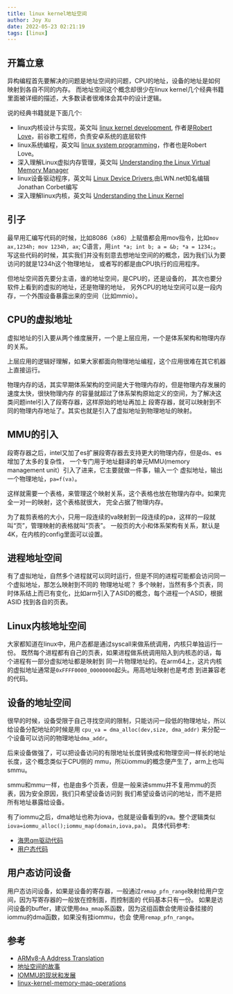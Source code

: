 ```yaml
---
title: linux kernel地址空间
author: Joy Xu
date: 2022-05-23 02:21:19
tags: [linux]
---
```


## 开篇立意

异构编程首先要解决的问题是地址空间的问题，CPU的地址，设备的地址是如何映射到各自不同的内存。
而地址空间这个概念却很少在linux kernel几个经典书籍里面被详细的描述，大多数读者很难体会其中的设计逻辑。

说的经典书籍就是下面几个:

* linux内核设计与实现，英文叫 [linux kernel development](), 作者是[Robert Love](https://rlove.org)，前谷歌工程师，负责安卓系统的底层软件
* linux系统编程，英文叫 [linux system programming]()，作者也是Robert Love。
* 深入理解Linux虚拟内存管理，英文叫 [Understanding the Linux Virtual Memory Manager](https://kernel.org/doc/gorman/)
* linux设备驱动程序，英文叫 [Linux Device Drivers](https://lwn.net/Kernel/LDD3/),由LWN.net知名编辑Jonathan Corbet编写
* 深入理解linux内核，英文叫 [Understanding the Linux Kernel]()

## 引子

最早用汇编写代码的时候，比如8086（x86）上赋值都会用mov指令，比如`mov ax,1234h; mov 1234h, ax`;
C语言，用`int *a; int b; a = &b; *a = 1234;`。
写这些代码的时候，其实我们并没有刻意去想地址空间的的概念，因为我们认为要访问的就是1234h这个物理地址，
或者写的都是由CPU执行的应用程序。

但地址空间首先要分主语，谁的地址空间，是CPU的，还是设备的，
其次也要分软件上看到的虚拟的地址，还是物理的地址，
另外CPU的地址空间可以是一段内存，一个外围设备暴露出来的空间（比如mmio）。

## CPU的虚拟地址

虚拟地址的引入要从两个维度展开，一个是上层应用，一个是体系架构和物理内存的关系。

上层应用的逻辑好理解，如果大家都面向物理地址编程，这个应用很难在其它机器上直接运行。

物理内存的话，其实早期体系架构的空间是大于物理内存的，但是物理内存发展的速度太快，很快物理内存
的容量就超过了体系架构原始定义的空间，为了解决这类问题intel引入了段寄存器，这样原始的地址再加上
段寄存器，就可以映射到不同的物理内存地址了。其实也就是引入了虚拟地址到物理地址的映射。

## MMU的引入

段寄存器之后，intel又加了es扩展段寄存器去支持更大的物理内存，但是ds、es增加了太多的复杂性，
一个专门用于地址翻译的单元MMU(memory management unit）引入了进来，它主要就做一件事，输入一个
虚拟地址，输出一个物理地址，`pa=f(va)`。

这样就需要一个表格，来管理这个映射关系，这个表格也放在物理内存中。如果完全一对一的映射，这个表格就很大，
完全占据了物理内存。

为了裁剪表格的大小，只用一段连续的va映射到一段连续的pa，这样的一段就叫“页”，管理映射的表格就叫“页表”。
一般页的大小和体系架构有关系，默认是4K，在内核的config里面可以设置。

## 进程地址空间

有了虚拟地址，自然多个进程就可以同时运行，但是不同的进程可能都会访问同一个虚拟地址，那怎么映射到不同的
物理地址呢？
多个映射，当然有多个页表，同时体系结上而已有变化，比如arm引入了ASID的概念，每个进程一个ASID，根据ASID
找到各自的页表。

## Linux内核地址空间

大家都知道在linux中，用户态都是通过syscall来做系统调用，内核只单独运行一份。
既然每个进程都有自己的页表，如果进程做系统调用陷入到内核态的话，每个进程有一部分虚拟地址都是映射到
同一片物理地址的。在arm64上，这片内核的虚拟地址通常是`0xFFFF0000_00000000`起头。用高地址映射也是考虑
到进兼容老的代码。


## 设备的地址空间

很早的时候，设备受限于自己寻找空间的限制，只能访问一段低的物理地址，所以给设备分配地址的时候是用
`cpu_va = dma_alloc(dev,size, dma_addr)` 来分配一个设备可以访问的物理地址`dma_addr`。

后来设备做强了，可以把设备访问的有限地址长度转换成和物理空间一样长的地址长度，这个概念类似于CPU侧的
mmu，所以iommu的概念便产生了，arm上也叫smmu。

smmu和mmu一样，也是由多个页表，但是一般来讲smmu并不复用mmu的页表，因为安全原因，我们只希望设备访问到
我们希望设备访问的地址，而不是把所有地址暴露给设备。

有了iommu之后，dma地址也称为iova，也就是设备看到的va。整个逻辑类似`iova=iommu_alloc();iommu_map(domain,iova,pa)`。
具体代码参考:

* [海思qm驱动代码](https://elixir.bootlin.com/linux/latest/source/drivers/crypto/hisilicon/qm.c#L3100)
* [用户态代码](https://github.com/Linaro/uadk)

## 用户态访问设备

用户态访问设备，如果是设备的寄存器，一般通过`remap_pfn_range`映射给用户空间，因为写寄存器的一般放在控制面，而控制面的
代码基本只有一份。
如果是访问设备的buffer，建议使用`dma_mmap`系函数，因为这组函数会使用设备挂接的iommu的dma函数，如果没有挂iommu，也会
使用`remap_pfn_range`。

## 参考

* [ARMv8-A Address Translation]()
* [地址空间的故事](https://gitee.com/Kenneth-Lee-2012/MySummary/blob/master/%E8%BD%AF%E4%BB%B6%E6%9E%84%E6%9E%B6%E8%AE%BE%E8%AE%A1/%E5%9C%B0%E5%9D%80%E7%A9%BA%E9%97%B4%E7%9A%84%E6%95%85%E4%BA%8B.rst)
* [IOMMU的现状和发展](https://gitee.com/Kenneth-Lee-2012/MySummary/blob/master/%E8%BD%AF%E4%BB%B6%E6%9E%84%E6%9E%B6%E8%AE%BE%E8%AE%A1/IOMMU%E7%9A%84%E7%8E%B0%E7%8A%B6%E5%92%8C%E5%8F%91%E5%B1%95.rst)
* [linux-kernel-memory-map-operations](https://insujang.github.io/2017-04-07/linux-kernel-memory-map-operations/)
